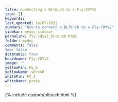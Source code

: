 ```yaml
---
title: Connecting a BLTouch to a Fly-CDYv2
tags: []
keywords: 
last_updated: 14/07/2021
summary: "How to connect a BLTouch to a Fly-CDYv2"
sidebar: mydoc_sidebar
permalink: fly_cdyv2_bltouch.html
folder: mydoc
comments: false
toc: false
datatable: true
boardname: Fly-CDYv2
image: ""
yellowPin: PE_6
yellowName: Servo0
whitePin: PC_2
whiteName: probe
---
```


{% include custom/bltouch.html %}